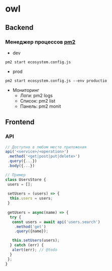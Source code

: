 # owl

## Backend

### Менеджер процессов [pm2](https://pm2.keymetrics.io/docs/usage/pm2-doc-single-page/)
* dev
```
pm2 start ecosystem.config.js
```
* prod
```
pm2 start ecosystem.config.js --env productio
```
* Мониторинг
  * Логи: pm2 logs
  * Список: pm2 list
  * Панель: pm2 monit

## Frontend

### API
```javascript
// Доступно в любом месте приложения
api('<service>/<operation>')
 .method('<get|post|put|delete>')
 .query({...})
 .body({...})

// Пример
class UsersStore {
 users = [];
 
 setUsers = (users) => {
  this.users = users;
 }
 
 getUsers = async(name) => {
  try {
   const users = await api('users.search')
    .method('get')
    .query({name});

   this.setUsers(users);
  } catch (err) {
   alert(err); // @todo
  }
 };
}
```

